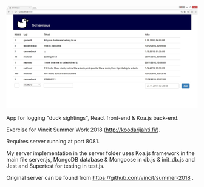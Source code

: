 ![alt text](https://raw.githubusercontent.com/puolimatkankrouvi/sorsakirjaus/master/example.jpg)

App for logging "duck sightings", React front-end & Koa.js back-end.

Exercise for Vincit Summer Work 2018
 (http://koodarijahti.fi/).

 
Requires server running at port 8081.

My server implementation in the server folder uses 
Koa.js framework in the main file server.js,
MongoDB database & Mongoose in db.js & init_db.js and
Jest and Supertest for testing in test.js.


Original server can be found from https://github.com/vincit/summer-2018 .

